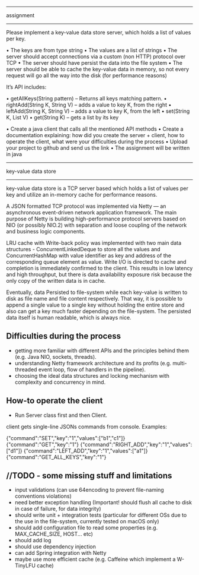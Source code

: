 ***********
assignment
***********

Please implement a key-value data store server, which holds a list of values per key.
 
•         The keys are from type string
•         The values are a list of strings
•         The server should accept connections via a custom (non HTTP) protocol over TCP
•         The server should have persist the data into the file system
•         The server should be able to cache the key-value data in memory, so not every request will go all the way into the disk (for performance reasons)

It’s API includes:
 
•         getAllKeys(String pattern) – Returns all keys matching pattern.
•         rightAdd(String K, String V) – adds a value to key K, from the right
•         leftAdd(String K, String V) – adds a value to key K, from the left
•         set(String K, List<String> V)
•         get(String K) – gets a list by its key
 
 
•         Create a java client that calls all the mentioned API methods
•         Create a documentation explaining: how did you create the server + client, how to operate the client, what were your difficulties during the process
•         Upload your project to github and send us the link
•         The assignment will be written in java


**********************
key-value data store
**********************

key-value data store is a TCP server based which holds a list of values per key and utilize an in-memory cache for performance reasons.
 
A JSON formatted TCP protocol was implemented via Netty — an asynchronous event-driven network application framework.
The main purpose of Netty is building high-performance protocol servers based on NIO (or possibly NIO.2) with separation and loose coupling of the network and business logic components. 

LRU cache with Write-back policy was implemented with two main data structures - ConcurrentLinkedDeque to store all the values and ConcurrentHashMap with value identifier as key and address of the corresponding queue element as value.
Write I/O is directed to cache and completion is immediately confirmed to the client. This results in low latency and high throughput, 
but there is data availability exposure risk because the only copy of the written data is in cache. 

Eventually, data Persisted to file-system while each key-value is written to disk as file name and file content respectively. 
That way, it is possible to append a single value to a single key without holding the entire store and also can get a key much faster
depending on the file-system. The persisted data itself is human readable, which is always nice. 


Difficulties during the process
-------------------------------
- getting more familiar with different APIs and the principles behind them (e.g. Java NIO, sockets, threads).
- understanding Netty framework architecture and its profits (e.g. multi-threaded event loop, flow of handlers in the pipeline).
- choosing the ideal data structures  and locking mechanism with complexity and concurrency in mind.


How-to operate the client
--------------------------
- Run Server class first and then Client.

client gets single-line JSONs commands from console. Examples:

{"command":"SET","key":"1","values":["b1","c1"]}
{"command":"GET","key":"1"}
{"command":"RIGHT_ADD","key":"1","values":["d1"]}
{"command":"LEFT_ADD","key":"1","values":["a1"]}
{"command":"GET_ALL_KEYS","key":"1"}


 //TODO - some missing stuff and limitations
 --------------------------------------------
 - input validations (can use 64encoding to prevent file-naming conventions violations)
 - need better exception handling (Important! should flush all cache to disk in case of failure, for data integrity)
 - should write unit + integration tests (particular for different OSs due to the use in the file-system, currently tested on macOS only) 
 - should add configuration file to read some properties (e.g. MAX_CACHE_SIZE, HOST... etc)
 - should add log
 - should use dependency injection
 - can add Spring integration with Netty
 - maybe use more efficient cache (e.g. Caffeine which implement a W-TinyLFU cache)
